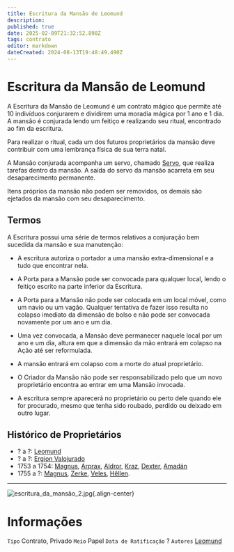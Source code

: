 ```yaml
---
title: Escritura da Mansão de Leomund
description: 
published: true
date: 2025-02-09T21:32:52.898Z
tags: contrato
editor: markdown
dateCreated: 2024-08-13T19:48:49.490Z
---
```


# Escritura da Mansão de Leomund
A Escritura da Mansão de Leomund é um contrato mágico que permite até 10 indivíduos conjurarem e dividirem uma moradia mágica por 1 ano e 1 dia. A mansão é conjurada lendo um feitiço e realizando seu ritual, encontrado ao fim da escritura.

Para realizar o ritual, cada um dos futuros proprietários da mansão deve contribuir com uma lembrança física de sua terra natal.

A Mansão conjurada acompanha um servo, chamado [Servo](/individuos/servo), que realiza tarefas dentro da mansão. A saída do servo da mansão acarreta em seu desaparecimento permanente.

Itens próprios da mansão não podem ser removidos, os demais são ejetados da mansão com seu desaparecimento.

## Termos
A Escritura possui uma série de termos relativos a conjuração bem sucedida da mansão e sua manutenção:

- A escritura autoriza o portador a uma mansão extra-dimensional e a tudo que encontrar nela.

- A Porta para a Mansão pode ser convocada para qualquer local, lendo o feitiço escrito na parte inferior da Escritura.

- A Porta para a Mansão não pode ser colocada em um local móvel, como um navio ou um vagão. Qualquer tentativa de fazer isso resulta no colapso imediato da dimensão de bolso e não pode ser convocada novamente por um ano e um dia.

- Uma vez convocada, a Mansão deve permanecer naquele local por um ano e um dia, altura em que a dimensão da mão entrará em colapso na Ação até ser reformulada.

- A mansão entrará em colapso com a morte do atual proprietário.

- O Criador da Mansão não pode ser responsabilizado pelo que um novo proprietário encontra ao entrar em uma Mansão invocada.

- A escritura sempre aparecerá no proprietário ou perto dele quando ele for procurado, mesmo que tenha sido roubado, perdido ou deixado em outro lugar.

## Histórico de Proprietários

- ? a ?: [Leomund](/individuos/leomund)
- ? a ?: [Ergion Valojurado](/individuos/ergion-valojurado)
- 1753 a 1754: [Magnus](/individuos/personagens-de-jogadores/magnus-ponta-de-lanca), [Arprax](/individuos/arprax), [Aldror](/individuos/aldror), [Kraz](/individuos/personagens-de-jogadores/saile), [Dexter](/individuos/personagens-de-jogadores/dexter-kenway), [Amadán](/individuos/personagens-de-jogadores/amadan)
- 1755 a ?: [Magnus](/individuos/personagens-de-jogadores/magnus-ponta-de-lanca), [Zerke](/individuos/personagens-de-jogadores/zerme-montravu), [Veles](/lendas-e-eventos/a-cancao-de-zerke-e-veles), [Hêllen](/individuos/personagens-de-jogadores/hellen-starindust).

---

![escritura_da_mansão_2.jpg](/uploads/itens/escritura_da_mansão_2.jpg){.align-center}

# Informações
`Tipo` Contrato, Privado
`Meio` Papel 
`Data de Ratificação` ?
`Autores` [Leomund](/individuos/leomund)
